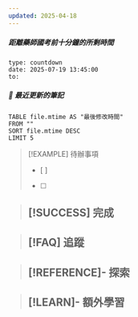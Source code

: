 ```yaml
---
updated: 2025-04-18
---
```

##### 距離藥師國考前十分鐘的所剩時間
```widgets
type: countdown
date: 2025-07-19 13:45:00
to:
```
##### 📝 最近更新的筆記
```dataview
TABLE file.mtime AS "最後修改時間"
FROM ""
SORT file.mtime DESC
LIMIT 5

```
> [!EXAMPLE] 待辦事項
>  - [ ] 
>  - [ ] 

> [!SUCCESS] 完成
>- 

> [!FAQ] 追蹤
>  - 

> [!REFERENCE]- 探索
> - 

> [!LEARN]- 額外學習
> - 